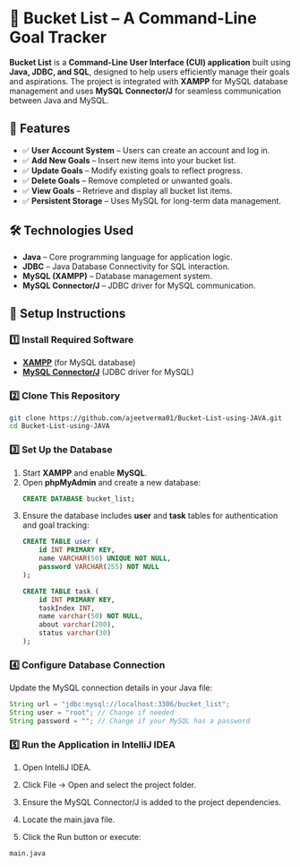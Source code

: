 # 🎯 Bucket List – A Command-Line Goal Tracker

**Bucket List** is a **Command-Line User Interface (CUI) application** built using **Java, JDBC, and SQL**, designed to help users efficiently manage their goals and aspirations. The project is integrated with **XAMPP** for MySQL database management and uses **MySQL Connector/J** for seamless communication between Java and MySQL.

## 🚀 Features
- ✅ **User Account System** – Users can create an account and log in.
- ✅ **Add New Goals** – Insert new items into your bucket list.
- ✅ **Update Goals** – Modify existing goals to reflect progress.
- ✅ **Delete Goals** – Remove completed or unwanted goals.
- ✅ **View Goals** – Retrieve and display all bucket list items.
- ✅ **Persistent Storage** – Uses MySQL for long-term data management.

## 🛠️ Technologies Used
- **Java** – Core programming language for application logic.
- **JDBC** – Java Database Connectivity for SQL interaction.
- **MySQL (XAMPP)** – Database management system.
- **MySQL Connector/J** – JDBC driver for MySQL communication.

## 📌 Setup Instructions

### 1️⃣ Install Required Software
- **[XAMPP](https://www.apachefriends.org/download.html)** (for MySQL database)
- **[MySQL Connector/J](https://dev.mysql.com/downloads/connector/j/)** (JDBC driver for MySQL)

### 2️⃣ Clone This Repository
```sh
git clone https://github.com/ajeetverma01/Bucket-List-using-JAVA.git
cd Bucket-List-using-JAVA
```

### 3️⃣ Set Up the Database

1. Start **XAMPP** and enable **MySQL**.
2. Open **phpMyAdmin** and create a new database:
   ```sql
   CREATE DATABASE bucket_list;
   ```
3. Ensure the database includes **user** and **task** tables for authentication and goal tracking:
   ```sql
   CREATE TABLE user (
       id INT PRIMARY KEY,
       name VARCHAR(50) UNIQUE NOT NULL,
       password VARCHAR(255) NOT NULL
   );

   CREATE TABLE task (
       id INT PRIMARY KEY,
       taskIndex INT,
       name varchar(50) NOT NULL,
       about varchar(200),
       status varchar(30)
   );
   ```

### 4️⃣ Configure Database Connection
Update the MySQL connection details in your Java file:
```java
String url = "jdbc:mysql://localhost:3306/bucket_list";
String user = "root"; // Change if needed
String password = ""; // Change if your MySQL has a password
```

### 5️⃣ Run the Application in IntelliJ IDEA

1. Open IntelliJ IDEA.

2. Click File → Open and select the project folder.

3. Ensure the MySQL Connector/J is added to the project dependencies.

4. Locate the main.java file.

5. Click the Run button or execute:
```
main.java
```



